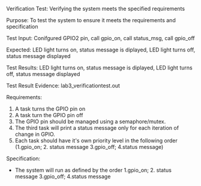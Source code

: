 Verification Test: Verifying the system meets the specified requirements

Purpose: To test the system to ensure it meets the requirements and specification

Test Input: Conifgured GPIO2 pin, call gpio_on, call status_msg, call gpio_off

Expected: LED light turns on, status message is diplayed, LED light turns off, status message displayed

Test Results: LED light turns on, status message is diplayed, LED light turns off, status message displayed

Test Result Evidence: lab3_verificationtest.out

Requirements: 
1. A task turns the GPIO pin on
2. A task turn the GPIO pin off
3. The GPIO pin should be managed using a semaphore/mutex. 
4. The third task will print a status message only for each iteration of change in GPIO.
5. Each task should have it's own priority level in the following order (1.gpio_on; 2. status message 3.gpio_off; 4.status message)

Specification:
- The system will run as defined by the order 1.gpio_on; 2. status message 3.gpio_off; 4.status message




